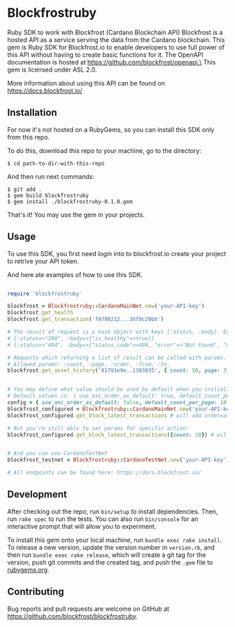 # Blockfrostruby

Ruby SDK to work with Blockfrost (Cardano Blockchain API)
Blockfrost is a hosted API as a service serving the data from the Cardano blockchain.
This gem is Ruby SDK for Blockfrost.io to enable developers
to use full power of this API without having to create basic functions for it.
The OpenAPI documentation is hosted at https://github.com/blockfrost/openapi.\
This gem is licensed under ASL 2.0.

More information about using this API can be found on https://docs.blockfrost.io/
## Installation

For now it's not hosted on a RubyGems,
so you can install this SDK only from this repo.

To do this, download this repo to your machine, go to the directory:

    $ cd path-to-dir-with-this-repo

And then run next commands:

    $ git add .
    $ gem build blockfrostruby
    $ gem install ./blockfrostruby-0.1.0.gem

That's it! You may use the gem in your projects.

<!--
Add this line to your application's Gemfile:

```ruby
gem 'blockfrostruby'
```

And then execute:

    $ bundle install

Or install it yourself as:

    $ gem install blockfrostruby -->

## Usage

To use this SDK, you first need login into to blockfrost.io create your project to retrive your API token.

And here ate examples of how to use this SDK.

```ruby

require 'blockfrostruby'

blockfrost = Blockfrostruby::CardanoMainNet.new('your-API-key')
blockfrost.get_health
blockfrost.get_transaction('f6780212...36f0c20b6')

# The result of request is a hash object with keys [:status, :body]. Examples:
# {:status=>"200", :body=>{"is_healthy"=>true}}
# {:status=>"404", :body=>{"status_code"=>404, "error"=>"Not Found", "message"=>"The requested component has not been found."}}

# Requests which returning a list of result can be called with params.
# Allowed params: :count, :page, :order, :from, :to.
blockfrost.get_asset_history('81791e9e..1303035', { count: 50, page: 3, order: 'desc' })


# You may define what value should be used by default when you initialize object.
# Default values is: { use_asc_order_as_default: true, default_count_per_page: 100 }
config = { use_asc_order_as_default: false, default_count_per_page: 10 }
blockfrost_configured = Blockfrostruby::CardanoMainNet.new('your-API-key', config)
blockfrost_configured.get_block_latest_transactions # will add order=asc&count=10 to request

# But you're still able to set params for specific action:
blockfrost_configured.get_block_latest_transactions({count: 20}) # will add order=asc&count=20 to request


# And you can use CardanoTestNet
blockfrost_testnet = Blockfrostruby::CardanoTestNet.new('your-API-key')

# All endpoints can be found here: https://docs.blockfrost.io/

```

## Development

After checking out the repo, run `bin/setup` to install dependencies. Then, run `rake spec` to run the tests. You can also run `bin/console` for an interactive prompt that will allow you to experiment.

To install this gem onto your local machine, run `bundle exec rake install`. To release a new version, update the version number in `version.rb`, and then run `bundle exec rake release`, which will create a git tag for the version, push git commits and the created tag, and push the `.gem` file to [rubygems.org](https://rubygems.org).

## Contributing

Bug reports and pull requests are welcome on GitHub at https://github.com/blockfrost/blockfrostruby.
